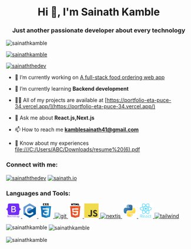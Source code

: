 <h1 align="center">Hi 👋, I'm Sainath Kamble</h1>
<h3 align="center">Just another passionate developer about every technology</h3>

<p align="left"> <img src="https://komarev.com/ghpvc/?username=sainathkamble&label=Profile%20views&color=0e75b6&style=flat" alt="sainathkamble" /> </p>

<p align="left"> <a href="https://github.com/ryo-ma/github-profile-trophy"><img src="https://github-profile-trophy.vercel.app/?username=sainathkamble" alt="sainathkamble" /></a> </p>

<p align="left"> <a href="https://twitter.com/sainaththedev" target="blank"><img src="https://img.shields.io/twitter/follow/sainaththedev?logo=twitter&style=for-the-badge" alt="sainaththedev" /></a> </p>

- 🔭 I’m currently working on [A full-stack food ordering web app](https://campus-cafe.vercel.app/)

- 🌱 I’m currently learning **Backend development**

- 👨‍💻 All of my projects are available at [https://portfolio-eta-puce-34.vercel.app/](https://portfolio-eta-puce-34.vercel.app/)

- 💬 Ask me about **React.js,Next.js**

- 📫 How to reach me **kamblesainath41@gmail.com**

- 📄 Know about my experiences [file:///C:/Users/ABC/Downloads/resume%20(6).pdf](file:///C:/Users/ABC/Downloads/resume%20(6).pdf)

<h3 align="left">Connect with me:</h3>
<p align="left">
<a href="https://twitter.com/sainaththedev" target="blank"><img align="center" src="https://raw.githubusercontent.com/rahuldkjain/github-profile-readme-generator/master/src/images/icons/Social/twitter.svg" alt="sainaththedev" height="30" width="40" /></a>
<a href="https://instagram.com/sainath.io" target="blank"><img align="center" src="https://raw.githubusercontent.com/rahuldkjain/github-profile-readme-generator/master/src/images/icons/Social/instagram.svg" alt="sainath.io" height="30" width="40" /></a>
</p>

<h3 align="left">Languages and Tools:</h3>
<p align="left"> <a href="https://getbootstrap.com" target="_blank" rel="noreferrer"> <img src="https://raw.githubusercontent.com/devicons/devicon/master/icons/bootstrap/bootstrap-plain-wordmark.svg" alt="bootstrap" width="40" height="40"/> </a> <a href="https://www.cprogramming.com/" target="_blank" rel="noreferrer"> <img src="https://raw.githubusercontent.com/devicons/devicon/master/icons/c/c-original.svg" alt="c" width="40" height="40"/> </a> <a href="https://www.w3schools.com/css/" target="_blank" rel="noreferrer"> <img src="https://raw.githubusercontent.com/devicons/devicon/master/icons/css3/css3-original-wordmark.svg" alt="css3" width="40" height="40"/> </a> <a href="https://git-scm.com/" target="_blank" rel="noreferrer"> <img src="https://www.vectorlogo.zone/logos/git-scm/git-scm-icon.svg" alt="git" width="40" height="40"/> </a> <a href="https://www.w3.org/html/" target="_blank" rel="noreferrer"> <img src="https://raw.githubusercontent.com/devicons/devicon/master/icons/html5/html5-original-wordmark.svg" alt="html5" width="40" height="40"/> </a> <a href="https://developer.mozilla.org/en-US/docs/Web/JavaScript" target="_blank" rel="noreferrer"> <img src="https://raw.githubusercontent.com/devicons/devicon/master/icons/javascript/javascript-original.svg" alt="javascript" width="40" height="40"/> </a> <a href="https://nextjs.org/" target="_blank" rel="noreferrer"> <img src="https://cdn.worldvectorlogo.com/logos/nextjs-2.svg" alt="nextjs" width="40" height="40"/> </a> <a href="https://www.python.org" target="_blank" rel="noreferrer"> <img src="https://raw.githubusercontent.com/devicons/devicon/master/icons/python/python-original.svg" alt="python" width="40" height="40"/> </a> <a href="https://reactjs.org/" target="_blank" rel="noreferrer"> <img src="https://raw.githubusercontent.com/devicons/devicon/master/icons/react/react-original-wordmark.svg" alt="react" width="40" height="40"/> </a> <a href="https://tailwindcss.com/" target="_blank" rel="noreferrer"> <img src="https://www.vectorlogo.zone/logos/tailwindcss/tailwindcss-icon.svg" alt="tailwind" width="40" height="40"/> </a> </p>

<p><img align="left" src="https://github-readme-stats.vercel.app/api/top-langs?username=sainathkamble&show_icons=true&locale=en&layout=compact" alt="sainathkamble" /></p>

<p>&nbsp;<img align="center" src="https://github-readme-stats.vercel.app/api?username=sainathkamble&show_icons=true&locale=en" alt="sainathkamble" /></p>

<p><img align="center" src="https://github-readme-streak-stats.herokuapp.com/?user=sainathkamble&" alt="sainathkamble" /></p>

